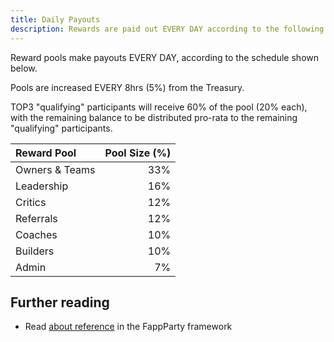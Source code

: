 ```yaml
---
title: Daily Payouts
description: Rewards are paid out EVERY DAY according to the following schedule.
---
```


Reward pools make payouts EVERY DAY, according to the schedule shown below.

Pools are increased EVERY 8hrs (5%) from the Treasury.

TOP3 "qualifying" participants will receive 60% of the pool (20% each), with the remaining balance to be distributed pro-rata to the remaining "qualifying" participants.

| Reward Pool    | Pool Size (%) |
| :------------- | ------------: |
| Owners & Teams | 33%           |
| Leadership     | 16%           |
| Critics        | 12%           |
| Referrals      | 12%           |
| Coaches        | 10%           |
| Builders       | 10%           |
| Admin          | 7%            |


## Further reading

- Read [about reference](/) in the FappParty framework
